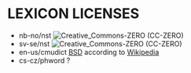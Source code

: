 # LEXICON LICENSES

* nb-no/nst ![Creative_Commons-ZERO (CC-ZERO)](https://creativecommons.org/publicdomain/zero/1.0)
* sv-se/nst ![Creative_Commons-ZERO (CC-ZERO)](https://creativecommons.org/publicdomain/zero/1.0)
* en-us/cmudict [BSD](https://en.wikipedia.org/wiki/BSD_licenses) according to [Wikipedia](https://en.wikipedia.org/wiki/CMU_Pronouncing_Dictionary)
* cs-cz/phword ?
